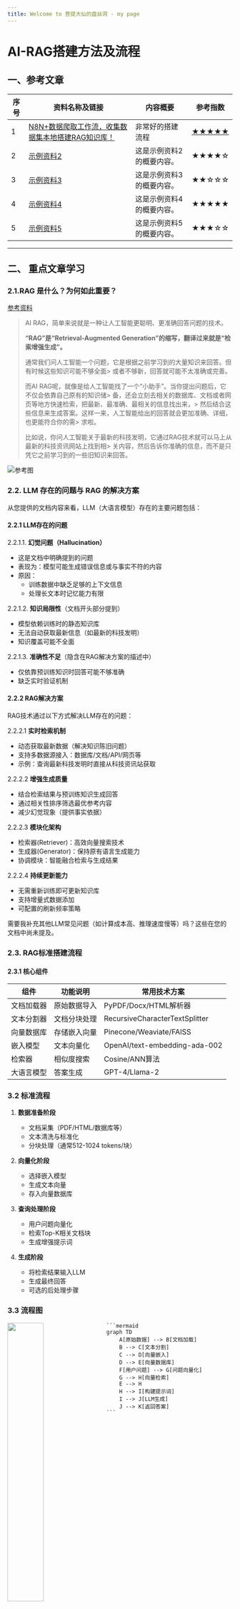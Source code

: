```yaml
---
title: Welcome to 菩提大仙的盘丝洞 - my page
---
```


# AI-RAG搭建方法及流程



## 一、参考文章

| 序号  | 资料名称及链接                                                                                                                        | 内容概要          | 参考指数                                                   |
| --- | ------------------------------------------------------------------------------------------------------------------------------ | ------------- | ------------------------------------------------------ |
| 1   | [N8N+数据爬取工作流，收集数据集本地搭建RAG知识库！](https://www.toutiao.com/video/7493093048172216884/?log_from=11dd408b22442_1745076546106 "网络视频") | 非常好的搭建流程      | [★★★★★](video/N8N+数据爬取工作流，收集数据集本地搭建RAG知识库！.mp4 "本地视频") |
| 2   | [示例资料2](https://example2.com)                                                                                                  | 这是示例资料2的概要内容。 | ★★★★☆                                                  |
| 3   | [示例资料3](https://example3.com)                                                                                                  | 这是示例资料3的概要内容。 | ★★☆☆☆                                                  |
| 4   | [示例资料4](https://example4.com)                                                                                                  | 这是示例资料4的概要内容。 | ★★★★★                                                  |
| 5   | [示例资料5](https://example5.com)                                                                                                  | 这是示例资料5的概要内容。 | ★★★☆☆                                                  |

---

## 二、 重点文章学习

### 2.1.RAG 是什么？为何如此重要？

[参考资料](https://www.toutiao.com/article/7478598179768861199/?log_from=6f5a4e8527956_1744272712176#:~:text=%E5%9C%A8%E6%B7%B1%E5%BA%A6%E5%AD%A6%E4%B9%A0,%E6%8A%80%E6%9C%AF%E7%9A%84%E8%BA%AB%E5%BD%B1%E3%80%82 "RAG 是什么？为何如此重要？")

> AI RAG，简单来说就是一种让人工智能更聪明、更准确回答问题的技术。
> 
> **“RAG”是“Retrieval-Augmented Generation”的缩写，翻译过来就是“检索增强生成”。**
> 
> 通常我们问人工智能一个问题，它是根据之前学习到的大量知识来回答。但有时候这些知识可能不够全面> 或者不够新，回答就可能不太准确或完善。
> 
> 而AI RAG呢，就像是给人工智能找了一个“小助手”。当你提出问题后，它不仅会依靠自己原有的知识储> 备，还会立刻去相关的数据库、文档或者网页等地方快速检索，把最新、最准确、最相关的信息找出来，> 然后结合这些信息来生成答案。这样一来，人工智能给出的回答就会更加准确、详细，也更能符合你的需> 求啦。
> 
> 比如说，你问人工智能关于最新的科技发明，它通过RAG技术就可以马上从最新的科技资讯网站上找到相> 关内容，然后告诉你准确的信息，而不是只凭它之前学习到的一些旧知识来回答。

![参考图](https://p3-sign.toutiaoimg.com/tos-cn-i-6w9my0ksvp/c4f5045faf21438cad5bd4a7f70dddb4~tplv-tt-origin-web:gif.jpeg?_iz=58558&from=article.pc_detail&lk3s=953192f4&x-expires=1744877512&x-signature=r1rPBJVvIJNjM3wdGsEXTpAO9ZA%3D "图片")

### 2.2. LLM 存在的问题与 RAG 的解决方案

从您提供的文档内容来看，LLM（大语言模型）存在的主要问题包括：

#### 2.2.1 LLM存在的问题

2.2.1.1. **幻觉问题（Hallucination）**

- 这是文档中明确提到的问题
- 表现为：模型可能生成错误信息或与事实不符的内容
- 原因：
  * 训练数据中缺乏足够的上下文信息
  * 处理长文本时记忆能力有限

2.2.1.2. **知识局限性**（文档开头部分提到）

- 模型依赖训练时的静态知识库
- 无法自动获取最新信息（如最新的科技发明）
- 知识覆盖可能不全面

2.2.1.3. **准确性不足**（隐含在RAG解决方案的描述中）

- 仅依靠预训练知识时回答可能不够准确
- 缺乏实时验证机制

#### 2.2.2 RAG解决方案

RAG技术通过以下方式解决LLM存在的问题：

2.2.2.1 **实时检索机制**

- 动态获取最新数据（解决知识陈旧问题）
- 支持多数据源接入：数据库/文档/API/网页等
- 示例：查询最新科技发明时直接从科技资讯站获取

2.2.2.2 **增强生成质量**

- 结合检索结果与预训练知识生成回答
- 通过相关性排序筛选最优参考内容
- 减少幻觉现象（提供事实依据）

2.2.2.3 **模块化架构**

- 检索器(Retriever)：高效向量搜索技术
- 生成器(Generator)：保持原有语言生成能力
- 协调模块：智能融合检索与生成结果

2.2.2.4 **持续更新能力**

- 无需重新训练即可更新知识库
- 支持增量式数据添加
- 可配置的刷新频率策略

需要我补充其他LLM常见问题（如计算成本高、推理速度慢等）吗？这些在您的文档中尚未提及。

### 2.3. RAG标准搭建流程

#### 2.3.1 核心组件

| 组件    | 功能说明   | 常用技术方案                         |
| ----- | ------ | ------------------------------ |
| 文档加载器 | 原始数据导入 | PyPDF/Docx/HTML解析器             |
| 文本分割器 | 文档分块处理 | RecursiveCharacterTextSplitter |
| 向量数据库 | 存储嵌入向量 | Pinecone/Weaviate/FAISS        |
| 嵌入模型  | 文本向量化  | OpenAI/text-embedding-ada-002  |
| 检索器   | 相似度搜索  | Cosine/ANN算法                   |
| 大语言模型 | 答案生成   | GPT-4/Llama-2                  |

### 3.2 标准流程

1. **数据准备阶段**
   
   - 文档采集（PDF/HTML/数据库等）
   - 文本清洗与标准化
   - 分块处理（通常512-1024 tokens/块）

2. **向量化阶段**
   
   - 选择嵌入模型
   - 生成文本向量
   - 存入向量数据库

3. **查询处理阶段**
   
   - 用户问题向量化
   - 检索Top-K相关文档块
   - 生成增强提示词

4. **生成阶段**
   
   - 将检索结果输入LLM
   - 生成最终回答
   - 可选的后处理步骤

### 3.3 流程图

<div style="clear: both;">
    <img src="Images\RAG001.png" style="float: left; width: 40%; margin-right: 20px;">

    ```mermaid
    graph TD
        A[原始数据] --> B[文档加载]
        B --> C[文本分割]
        C --> D[向量嵌入]
        D --> E[向量数据库]
        F[用户问题] --> G[问题向量化]
        G --> H[向量检索]
        E --> H
        H --> I[构建提示词]
        I --> J[LLM生成]
        J --> K[返回答案]
    ```

</div>

<div style="clear: both;">

### 3.4 重点步骤解释

#### 3.4.1. 检索

当用户输入查询时，首先会经过嵌入模型的处理。嵌入模型将用户查询转换为向量表示，这个向量包含了查询的语义信息。然后，这个查询向量会被送入向量数据库中进行相似性搜索。向量数据库会计算查询向量与库中所有向量的相似度，并根据相似度得分对结果进行排序，最终返回与查询向量最相似的若干个向量及其对应的文档或数据片段。例如，在一个企业知识问答系统中，用户询问 "如何申请报销？"，嵌入模型将这个问题转换为向量后，向量数据库会在存储的企业报销制度文档、报销流程指南等相关向量中进行搜索，找到最相关的文档片段，如 "报销申请需要填写报销单，附上相关发票，并提交给部门领导审批……" 等内容

#### 3.4.2. 增强

检索到相关上下文后，接下来就是增强环节。在这个环节中，检索到的上下文信息会与用户查询整合在一起，填充到预先设计好的 prompt 模板中。prompt 模板就像是一个 “问题引导框架”，它规定了输入信息的组织方式和提问方式，以引导生成模块生成更好的回答。例如，一个简单的 prompt 模板可能是 “用户问题：{用户查询}，相关信息：{检索到的上下文}，请根据以上信息回答用户问题。” 通过将用户查询和检索到的上下文按照这样的模板进行组合，生成模块能够更好地理解问题的背景和要求，从而生成更准确、更有针对性的回答。

#### 3.4.3. 生成

将增强后的 prompt 输入到生成模块，也就是大语言模型中。大语言模型会对输入的 prompt 进行理解和分析，利用其内部的语言知识和语义理解能力，结合检索到的上下文信息，生成最终的回答。在生成过程中，大语言模型会根据预训练学到的语言模式和逻辑，逐步生成文本。例如，当生成模块接收到关于 “如何申请报销？” 的增强 prompt 后，它会根据其中的信息，生成详细的报销申请步骤和注意事项，如 “首先，您需要填写报销单，确保填写的信息准确无误。然后，将相关发票整齐粘贴在报销单背面。完成后，将报销单提交给您的部门领导进行审批。审批通过后，再提交到财务部门进行后续处理……”，最终将这个回答返回给用户。

</div>
以下是关于RAG系统组件和流程的详细补充说明，包括向量数据库选型和Python实现示例：

## 4. 组件深度解析

### 4.1 向量数据库选型比较

| 数据库          | 优点             | 缺点          | 适用场景     |
| ------------ | -------------- | ----------- | -------- |
| **FAISS**    | 高性能，Facebook开源 | 无持久化功能      | 研究/小规模生产 |
| **Pinecone** | 全托管服务，自动扩展     | 收费，有学习曲线    | 企业级应用    |
| **Weaviate** | 支持混合搜索，内置ML模型  | 需要自托管或购买云服务 | 复杂检索需求   |
| **Milvus**   | 分布式架构，高可用      | 运维复杂        | 超大规模向量数据 |

### 4.2 完整Python实现示例

```python:e:\01-Trae-Dev\rag_demo.py
from langchain.document_loaders import WebBaseLoader
from langchain.text_splitter import RecursiveCharacterTextSplitter
from langchain.embeddings import HuggingFaceEmbeddings
from langchain.vectorstores import Chroma
from langchain.chat_models import ChatOpenAI
from langchain.chains import RetrievalQA

# 1. 文档加载
loader = WebBaseLoader(["https://example.com/ai-news"])
docs = loader.load()

# 2. 文本分块
text_splitter = RecursiveCharacterTextSplitter(
    chunk_size=800,
    chunk_overlap=200
)
chunks = text_splitter.split_documents(docs)

# 3. 向量化存储
embeddings = HuggingFaceEmbeddings(model_name="BAAI/bge-small-zh")
vector_db = Chroma.from_documents(chunks, embeddings, persist_directory="./chroma_db")

# 4. 检索增强生成
retriever = vector_db.as_retriever(search_kwargs={"k": 3})
qa_chain = RetrievalQA.from_chain_type(
    llm=ChatOpenAI(model="gpt-3.5-turbo"),
    chain_type="stuff",
    retriever=retriever
)

result = qa_chain.run("AI领域最新突破是什么？")
print(result)
```

## 5. 流程优化技巧

### 5.1 分块策略优化

```python:e:\01-Trae-Dev\chunk_optimization.py
# 基于内容类型的分块策略
def dynamic_chunking(text, content_type):
    if content_type == "legal":
        return RecursiveCharacterTextSplitter(
            chunk_size=400,
            chunk_overlap=100
        ).split_text(text)
    elif content_type == "news":
        return TokenTextSplitter(
            chunk_size=1024,
            chunk_overlap=256
        ).split_text(text)
```

### 5.2 混合检索实现

```python:e:\01-Trae-Dev\hybrid_search.py
from rank_bm25 import BM25Okapi
from sklearn.feature_extraction.text import CountVectorizer

# BM25关键词检索
corpus = [doc.page_content for doc in chunks]
bm25 = BM25Okapi(corpus)

# 混合检索函数
def hybrid_search(query, k=5):
    # 关键词检索
    bm25_scores = bm25.get_scores(query)
    # 向量检索
    vector_results = vector_db.similarity_search(query, k=k*3)
    # 结果融合...
```

## 四、生产环境建议

1. **监控指标**：
   
   - 检索召回率@K
   - 响应延迟P99
   - 生成结果相关性评分

2. **缓存策略**：
   
   - 高频查询结果缓存
   - 向量相似度预计算

3. **更新机制**：
   
   - 增量索引更新
   - 定时全量重建

4. **安全与隐私**：
   
   - 数据脱敏
   - 访问控制
   - 日志监控

5. **性能优化**：
   
   - 分布式部署
   - 硬件加速
   - 缓存优化

## 五、Python实现准备

以下是Python实现RAG系统的详细准备工作清单，我将从技术栈、数据准备、环境配置和最佳实践四个方面进行说明：

### 7.1 技术栈准备

#### 7.1.1 核心依赖库

```bash
# 基础框架
pip install langchain==0.1.0
# 向量计算
pip install faiss-cpu sentence-transformers
# 向量数据库
pip install chromadb
# 文档处理
pip install pypdf python-docx bs4 unstructured
```

#### 7.1.2 可选组件

```bash
# 混合检索增强
pip install rank_bm25 sklearn
# 本地模型支持
pip install transformers torch
# API服务
pip install fastapi uvicorn
```

### 7.2 数据准备规范

#### 7.2.1. **数据采集要求**：

- 格式支持：PDF/Word/Excel/Markdown/HTML
- 编码标准：UTF-8优先
- 元数据要求：包含source/title/update_time字段

#### 7.2.2. **预处理流程**：

```python:e:\01-Trae-Dev\07-RAG\preprocess.py
from langchain.document_loaders import DirectoryLoader
from langchain.text_splitter import Language

# 专业领域特殊处理
def legal_doc_processing(text):
    # 处理法律条文特殊格式
    return clean_text

# 多语言支持
SUPPORTED_LANGUAGES = ['zh', 'en', 'ja']
```

### 7.3 开发环境配置

#### 推荐IDE配置

1. VSCode插件：
   
   - Python Extension Pack
   - Jupyter Notebook支持
   - Docker扩展

2. 调试配置：
   
   ```json:e:\01-Trae-Dev\07-RAG\.vscode\launch.json
   {
    "configurations": [
        {
            "name": "调试RAG流程",
            "type": "python",
            "request": "launch",
            "program": "${workspaceFolder}/pipeline.py"
        }
    ]
   }
   ```

### 5.1 生产级规范

#### 5.1.1 性能优化

1. 索引优化：
   
   - 使用HNSW算法加速检索
   - 量化压缩向量维度
   - 定期重建索引

2. 缓存策略：
   
   ```python:e:\01-Trae-Dev\07-RAG\cache.py
   from functools import lru_cache
   
   ```

@lru_cache(maxsize=1000)
def cached_embedding(text):
    return embed_model.encode(text)

```

#### 7.4.2 安全规范
1. 数据脱敏流程：
   - 自动识别身份证/手机号等敏感信息
   - 使用正则表达式替换敏感字段

2. 访问控制：
```python:e:\01-Trae-Dev\07-RAG\auth.py
from fastapi import Depends, HTTPException

async def verify_token(token: str):
    if not valid_token(token):
        raise HTTPException(status_code=403)
```

### 7.5 测试验证方案

#### 7.5.1 自动化测试套件

```python:e:\01-Trae-Dev\07-RAG\tests/test_retrieval.py
import pytest

@pytest.mark.parametrize("query,expected", [
    ("报销流程", "填写报销单"),
    ("请假政策", "3天以上需审批")
])
def test_retrieval(query, expected):
    result = retriever(query)
    assert expected in result
```

#### 7.5.2 性能基准

```python:e:\01-Trae-Dev\07-RAG\benchmark.py
def run_benchmark():
    # 测试100次查询平均耗时
    return timeit.timeit(query_func, number=100)
```

### 7.6 文档规范

#### 7.6.1. API文档生成：

```python:e:\01-Trae-Dev\07-RAG\api.py
from fastapi import FastAPI
from pydantic import BaseModel

app = FastAPI()

class QueryRequest(BaseModel):
    question: str
    top_k: int = 3
```

#### 7.6.2. 项目文档结构：

```
/docs
  ├── API-Reference.md
  ├── Deployment-Guide.md
  └── Data-Specification.md
```

### 7.7 持续集成

```yaml:e:\01-Trae-Dev\07-RAG\.github\workflows/ci.yml
name: RAG CI
on: [push]
jobs:
  test:
    runs-on: ubuntu-latest
    steps:
      - uses: actions/checkout@v2
      - run: pip install -r requirements.txt
      - run: pytest tests/
```

## 六、多模态扩展

以下是针对多模态(图片+文本)RAG系统的补充准备细节：

### 8.1 多模态处理技术栈

```bash
# 图像处理基础库
pip install pillow opencv-python
# 多模态模型
pip install transformers[torch] sentencepiece
# 向量化工具
pip install clip-anytorch
```

### 8.2 专用模型选型

| 模型名称     | 类型   | 特点     | 适用场景   |
| -------- | ---- | ------ | ------ |
| CLIP     | 图文匹配 | 开源/轻量级 | 通用图文检索 |
| BLIP-2   | 生成式  | 多任务支持  | 图片描述生成 |
| Florence | 微软出品 | 大规模预训练 | 专业领域   |

### 6.1 数据处理流程

```python:e:\01-Trae-Dev\07-RAG\multimodal_processor.py
from PIL import Image
import torch
from transformers import Blip2Processor, Blip2ForConditionalGeneration

# 初始化多模态处理器
processor = Blip2Processor.from_pretrained("Salesforce/blip2-opt-2.7b")
model = Blip2ForConditionalGeneration.from_pretrained("Salesforce/blip2-opt-2.7b", torch_dtype=torch.float16)

def process_image(img_path):
    # 提取视觉特征
    image = Image.open(img_path).convert('RGB')
    inputs = processor(images=image, return_tensors="pt").to("cuda", torch.float16)

    # 生成图片描述
    generated_ids = model.generate(**inputs)
    description = processor.batch_decode(generated_ids, skip_special_tokens=True)[0]

    return {
        "image_embedding": inputs.pixel_values,
        "text_description": description
    }
```

### 8.4 存储方案优化

1. **混合索引结构**：
   
   ```python:e:\01-Trae-Dev\07-RAG\multimodal_db.py
   from chromadb.utils.embedding_functions import MultiModalEmbeddingFunction
   
   ```

# 创建多模态集合

multimodal_ef = MultiModalEmbeddingFunction(
    text_embedding_model="BAAI/bge-small",
    image_embedding_model="clip-vit-base-patch32"
)

collection = client.create_collection(
    name="multimodal",
    embedding_function=multimodal_ef
)

```

### 8.5 查询处理增强
```python:e:\01-Trae-Dev\07-RAG\multimodal_query.py
def hybrid_retrieval(query, image=None, top_k=5):
    # 文本查询分支
    if isinstance(query, str):
        text_results = text_db.query(query_texts=[query], n_results=top_k)

    # 图像查询分支 
    if image is not None:
        img_vec = image_model.encode(image)
        image_results = image_db.query(query_embeddings=[img_vec], n_results=top_k)

    # 结果融合策略
    return fuse_results(text_results, image_results)
```

### 8.6 领域适配建议

1. **医疗影像**：
   
   - 使用专业领域模型如CheXzero
   - DICOM格式特殊处理
   - 添加病变部位标记元数据

2. **电商场景**：
   
   - 商品属性结构化存储
   - 支持以图搜图
   - 多角度图片索引

3. **教育资料**：
   
   - 公式截图转LaTeX
   
   - 讲义图文关联
   
   - 手写笔记识别
     
     ```
     
     ```

需要补充具体某个垂直领域的实现示例吗？例如可以演示：

1. 医疗报告中的影像+诊断文本联合检索
2. 商品图片与评论的关联分析
3. 学术论文图表与正文的交叉引用

